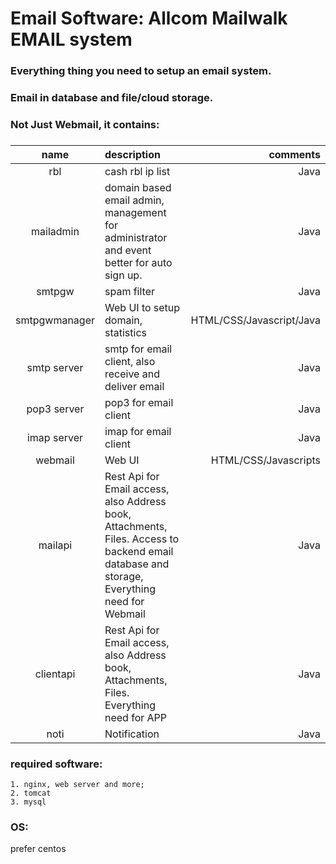 # Email Software: Allcom Mailwalk EMAIL system
### Everything thing you need to setup an email system.
### Email in database and file/cloud storage.
### Not Just Webmail, it contains:
###
| name | description |comments|
|:------:|:------|-------:|
| rbl | cash rbl ip list |Java     |
| mailadmin |domain based email admin, management for administrator and event better for auto sign up.|Java|
| smtpgw | spam filter |Java     |
| smtpgwmanager | Web UI to setup domain, statistics |HTML/CSS/Javascript/Java     |
| smtp server| smtp for email client, also receive and deliver email|Java|
| pop3 server| pop3 for email client|Java|
| imap server| imap for email client|Java|
| webmail | Web UI | HTML/CSS/Javascripts|
| mailapi |Rest Api for Email access, also Address book, Attachments, Files. Access to backend email database and storage, Everything need for Webmail|Java|
| clientapi | Rest Api for Email access, also Address book, Attachments, Files. Everything need for APP|Java|
| noti | Notification | Java|

### required software:
```
1. nginx, web server and more;
2. tomcat
3. mysql
```

### OS: 
prefer centos



